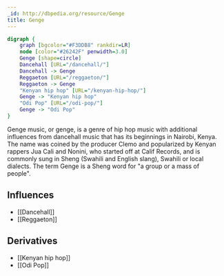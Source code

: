 ```yaml
---
_id: http://dbpedia.org/resource/Genge
title: Genge
---
```


```dot
digraph {
	graph [bgcolor="#F3DDB8" rankdir=LR]
	node [color="#26242F" penwidth=3.0]
	Genge [shape=circle]
	Dancehall [URL="/dancehall/"]
	Dancehall -> Genge
	Reggaeton [URL="/reggaeton/"]
	Reggaeton -> Genge
	"Kenyan hip hop" [URL="/kenyan-hip-hop/"]
	Genge -> "Kenyan hip hop"
	"Odi Pop" [URL="/odi-pop/"]
	Genge -> "Odi Pop"
}
```

Genge music, or genge, is a genre of hip hop music with additional influences from dancehall music that has its beginnings in Nairobi, Kenya. The name was coined by the producer Clemo and popularized by Kenyan rappers Jua Cali and Nonini, who started off at Calif Records, and is commonly sung in Sheng (Swahili and English slang), Swahili or local dialects. The term Genge is a Sheng word for "a group or a mass of people".

## Influences
- [[Dancehall]]
- [[Reggaeton]]

## Derivatives
- [[Kenyan hip hop]]
- [[Odi Pop]]
